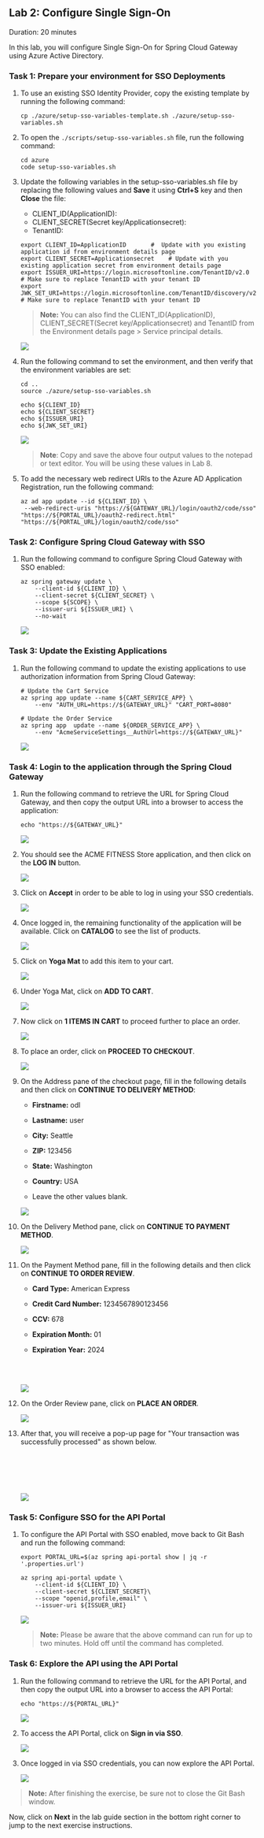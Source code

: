 ## Lab 2: Configure Single Sign-On

Duration: 20 minutes
 
In this lab, you will configure Single Sign-On for Spring Cloud Gateway using Azure Active Directory.

### Task 1: Prepare your environment for SSO Deployments

1. To use an existing SSO Identity Provider, copy the existing template by running the following command:

   ```shell
   cp ./azure/setup-sso-variables-template.sh ./azure/setup-sso-variables.sh
   ```

1. To open the `./scripts/setup-sso-variables.sh` file, run the following command:

   ```shell
   cd azure
   code setup-sso-variables.sh
   ```
   
1. Update the following variables in the setup-sso-variables.sh file by replacing the following values and **Save** it using **Ctrl+S** key and then **Close** the file:

   * CLIENT_ID(ApplicationID): **<inject key="Application Id" enableCopy="true" />**
   * CLIENT_SECRET(Secret key/Applicationsecret): **<inject key="Secret Key" enableCopy="true" />**
   * TenantID: **<inject key="Tenant Id (Directory Id)" enableCopy="true" />**
   
   ```shell
   export CLIENT_ID=ApplicationID       #  Update with you existing application id from environment details page
   export CLIENT_SECRET=Applicationsecret    # Update with you existing application secret from environment details page
   export ISSUER_URI=https://login.microsoftonline.com/TenantID/v2.0        # Make sure to replace TenantID with your tenant ID
   export JWK_SET_URI=https://login.microsoftonline.com/TenantID/discovery/v2.0/keys # Make sure to replace TenantID with your tenant ID
   ```
   
    >**Note:** You can also find the CLIENT_ID(ApplicationID), CLIENT_SECRET(Secret key/Applicationsecret) and TenantID from the Environment details page > Service principal details.
   
   ![](Images/Ex2-T1-S3.png)

1. Run the following command to set the environment, and then verify that the environment variables are set:

   ```shell
   cd ..
   source ./azure/setup-sso-variables.sh

   echo ${CLIENT_ID}
   echo ${CLIENT_SECRET}
   echo ${ISSUER_URI}
   echo ${JWK_SET_URI}
   ```
   ![](Images/L2-t1-s4.png)
   
   > **Note**: Copy and save the above four output values to the notepad or text editor. You will be using these values in Lab 8.

1. To add the necessary web redirect URIs to the Azure AD Application Registration, run the following command:

   ```shell
   az ad app update --id ${CLIENT_ID} \
    --web-redirect-uris "https://${GATEWAY_URL}/login/oauth2/code/sso" "https://${PORTAL_URL}/oauth2-redirect.html" "https://${PORTAL_URL}/login/oauth2/code/sso"
   ```

 
### Task 2: Configure Spring Cloud Gateway with SSO  

1. Run the following command to configure Spring Cloud Gateway with SSO enabled:

   ```shell
   az spring gateway update \
       --client-id ${CLIENT_ID} \
       --client-secret ${CLIENT_SECRET} \
       --scope ${SCOPE} \
       --issuer-uri ${ISSUER_URI} \
       --no-wait
   ```   

   ![](Images/mjv2-13.png)

### Task 3: Update the Existing Applications 

1. Run the following command to update the existing applications to use authorization information from Spring Cloud Gateway:

   ```shell
   # Update the Cart Service
   az spring app update --name ${CART_SERVICE_APP} \
       --env "AUTH_URL=https://${GATEWAY_URL}" "CART_PORT=8080" 
    
   # Update the Order Service
   az spring app  update --name ${ORDER_SERVICE_APP} \
       --env "AcmeServiceSettings__AuthUrl=https://${GATEWAY_URL}" 
   ```
   ![](Images/mjv2-14-new.png)


### Task 4: Login to the application through the Spring Cloud Gateway 

1. Run the following command to retrieve the URL for Spring Cloud Gateway, and then copy the output URL into a browser to access the application:

   ```shell
   echo "https://${GATEWAY_URL}"
   ```
   ![](Images/mjv2-10.png)
 
2. You should see the ACME FITNESS Store application, and then click on the **LOG IN** button.
   
   ![](Images/gateway-login.png)
   
3. Click on **Accept** in order to be able to log in using your SSO credentials. 

   ![](Images/mja-lab2-t4-step3.png)
   
4. Once logged in, the remaining functionality of the application will be available. Click on **CATALOG** to see the list of products.

   ![](Images/mjv2-34.png)
   
5. Click on **Yoga Mat** to add this item to your cart.  
   
   ![](Images/mjv2-35.png)

6. Under Yoga Mat, click on **ADD TO CART**.
   
   ![](Images/mjv2-36.png) 

7. Now click on **1 ITEMS IN CART** to proceed further to place an order.   
   
   ![](Images/mjv2-37.png)
   
8. To place an order, click on **PROCEED TO CHECKOUT**.
   
   ![](Images/mjv2-38.png)
   
9. On the Address pane of the checkout page, fill in the following details and then click on **CONTINUE TO DELIVERY METHOD**:

    - **Firstname:** odl

    - **Lastname:** user
  
    - **City:** Seattle
  
    - **ZIP:** 123456
  
    - **State:** Washington
  
    - **Country:** USA
  
    - Leave the other values blank. 
  
   
     ![](Images/mjv2-39.png)
   
 
10. On the Delivery Method pane, click on **CONTINUE TO PAYMENT METHOD**.   
   
     ![](Images/mjv2-40.png)
   
11. On the Payment Method pane, fill in the following details and then click on **CONTINUE TO ORDER REVIEW**.

    - **Card Type:** American Express
  
    - **Credit Card Number:** 1234567890123456
  
    - **CCV:** 678
  
    - **Expiration Month:** 01
  
    - **Expiration Year:** 2024    
   
       <br>
       <br>
   
     ![](Images/mjv2-41.png)
    
   
12. On the Order Review pane, click on **PLACE AN ORDER**.   
   
     ![](Images/mjv2-42.png)
   
13. After that, you will receive a pop-up page for "Your transaction was successfully processed" as shown below.

      <br>
      <br>
      <br>
      <br>
  
     ![](Images/mjv2-43.png)

### Task 5: Configure SSO for the API Portal 

1. To configure the API Portal with SSO enabled, move back to Git Bash and run the following command:

   ```shell
   export PORTAL_URL=$(az spring api-portal show | jq -r '.properties.url')

   az spring api-portal update \
       --client-id ${CLIENT_ID} \
       --client-secret ${CLIENT_SECRET}\
       --scope "openid,profile,email" \
       --issuer-uri ${ISSUER_URI}
   ```

    ![](Images/mjv2-17-new.png)
    
    >**Note:** Please be aware that the above command can run for up to two minutes. Hold off until the command has completed.

### Task 6: Explore the API using the API Portal 

1. Run the following command to retrieve the URL for the API Portal, and then copy the output URL into a browser to access the API Portal: 

   ```shell
   echo "https://${PORTAL_URL}"
   ```

    ![](Images/mjv2-16.png)

1. To access the API Portal, click on **Sign in via SSO**. 

    ![](Images/api-login.png)
   
1. Once logged in via SSO credentials, you can now explore the API Portal.
   
    ![](Images/mjv2-44.png)
    

> **Note:** After finishing the exercise, be sure not to close the Git Bash window.

  
  Now, click on **Next** in the lab guide section in the bottom right corner to jump to the next exercise instructions.
